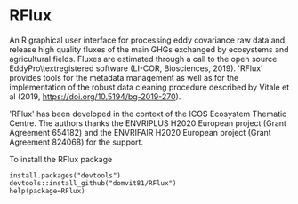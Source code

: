 # RFlux

An R graphical user interface for processing eddy covariance raw data and release high quality fluxes of the main GHGs exchanged by ecosystems and agricultural fields. Fluxes are estimated through a call to the open source EddyPro\textregistered software (LI-COR, Biosciences, 2019). 'RFlux' provides tools for the metadata management as well as for the implementation of the robust data cleaning procedure described by Vitale et al (2019, https://doi.org/10.5194/bg-2019-270).

'RFlux' has been developed in the context of the ICOS Ecosystem Thematic Centre. The authors thanks the ENVRIPLUS H2020 European project (Grant Agreement 654182) and the ENVRIFAIR H2020 European project (Grant Agreement 824068) for the support.

To install the RFlux package
```{r, eval = F}
install.packages("devtools")
devtools::install_github("domvit81/RFlux")
help(package=RFlux)
```


